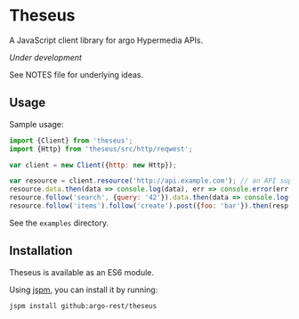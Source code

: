 # Theseus

A JavaScript client library for argo Hypermedia APIs.

*Under development*

See NOTES file for underlying ideas.


## Usage

Sample usage:

``` javascript
import {Client} from 'theseus';
import {Http} from 'theseus/src/http/reqwest';

var client = new Client({http: new Http});

var resource = client.resource('http://api.example.com'); // an API supporting argo
resource.data.then(data => console.log(data), err => console.error(err.stack));
resource.follow('search', {query: '42'}).data.then(data => console.log(data));
resource.follow('items').follow('create').post({foo: 'bar'}).then(resp => console.log(resp));
```

See the `examples` directory.


## Installation

Theseus is available as an ES6 module.

Using [jspm](https://jspm.io/), you can install it by running:

```
jspm install github:argo-rest/theseus
```
